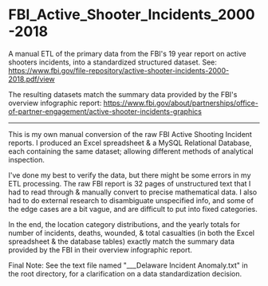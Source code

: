 # FBI_Active_Shooter_Incidents_2000-2018
A manual ETL of the primary data from the FBI's 19 year report on active shooters incidents, into a standardized structured dataset.
See:
https://www.fbi.gov/file-repository/active-shooter-incidents-2000-2018.pdf/view

The resulting datasets match the summary data provided by the FBI's overview infographic report:
https://www.fbi.gov/about/partnerships/office-of-partner-engagement/active-shooter-incidents-graphics

----

This is my own manual conversion of the raw FBI Active Shooting Incident reports. I produced an Excel spreadsheet & a MySQL Relational Database, each containing the same dataset; allowing different methods of analytical inspection.

I've done my best to verify the data, but there might be some errors in my ETL processing. The raw FBI report is 32 pages of unstructured text that I had to read through & manually convert to precise mathematical data. I also had to do external research to disambiguate unspecified info, and some of the edge cases are a bit vague, and are difficult to put into fixed categories.

In the end, the location category distributions, and the yearly totals for number of incidents, deaths, wounded, & total casualties (in both the Excel spreadsheet & the database tables) exactly match the summary data provided by the FBI in their overview infographic report.

Final Note:
See the text file named "___Delaware Incident Anomaly.txt" in the root directory, for a clarification on a data standardization decision.
